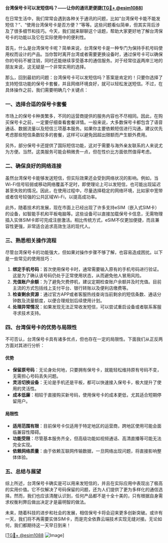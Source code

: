 **台湾保号卡可以发短信吗？——让你的通讯更便捷[[TG💪+ @esim1088](https://t.me/s/esim1088)]**

在日常生活中，我们常常会遇到各种关于通讯的问题，比如“台湾保号卡能不能发短信？”、“使用台湾保号卡是否方便？”等等。这些问题看似简单，但其实背后涉及了很多细节和技巧。今天，我们就来聊聊这个话题，帮助大家更好地了解台湾保号卡的功能以及它在实际使用中的便利性。

首先，什么是台湾保号卡呢？简单来说，台湾保号卡是一种专门为保持手机号码使用权而设计的产品。当你暂时离开台湾或者需要更换设备时，通过保号卡可以确保你的号码不被注销，同时还能继续享受基本的通信服务。对于经常往返两岸三地的朋友来说，这无疑是一个非常实用的选择。

那么，回到最初的问题：台湾保号卡可以发短信吗？答案是肯定的！只要你选择了支持短信功能的保号卡套餐，并且网络环境良好，就可以轻松发送短信。不过，在具体操作之前，我们需要明确几个关键点：

### **一、选择合适的保号卡套餐**
市场上的保号卡种类繁多，不同的运营商提供的服务内容也不尽相同。因此，在购买保号卡之前，一定要仔细查看套餐详情。一般来说，大多数保号卡都包含了语音通话、数据流量以及短信三项基本服务。如果你主要依赖短信进行沟通，建议优先考虑那些短信条数较多的套餐，这样可以避免因超出限额而产生额外费用。

另外，部分保号卡还提供了国际短信功能，这对于需要与海外亲友联系的人来说尤为方便。当然，这类服务可能会稍微贵一点，但在性价比方面依然值得考虑。

### **二、确保良好的网络连接**
虽然台湾保号卡能够发送短信，但实际效果还会受到网络状况的影响。例如，当Wi-Fi信号较弱或移动网络覆盖不足时，即使理论上可以发短信，也可能出现延迟甚至失败的情况。因此，在使用过程中，尽量选择稳定的网络环境，比如家中宽带或者信号较强的公共区域Wi-Fi，以提高成功率。

此外，随着技术的发展，现在市面上已经出现了许多支持eSIM（嵌入式SIM卡）的设备，如智能手机和平板电脑等。这些设备可以直接加载保号卡信息，无需物理插入实体SIM卡即可完成注册激活。相比传统方式，eSIM不仅更加便捷，而且兼容性更强，非常适合追求高效生活的现代人。

### **三、熟悉相关操作流程**
尽管台湾保号卡的功能强大，但如果对操作步骤不够了解，也容易造成困扰。以下是一些常见的使用技巧：

1. **绑定手机号码**：首次使用保号卡时，通常需要输入原有的手机号码进行验证。这是为了确认该号码仍处于正常使用状态，从而避免他人冒用风险。
2. **充值账户余额**：为了避免欠费停机，建议定期检查账户余额并及时充值。目前主流的方式包括线上支付平台、银行转账以及便利店缴费等。
3. **检查剩余资源**：通过官方APP或者客服热线查询当前剩余的短信条数、通话分钟数及流量额度，以便合理规划后续使用计划。
4. **处理异常情况**：如果发现无法正常收发短信，可以尝试重启设备或者联系客服寻求技术支持。

### **四、台湾保号卡的优势与局限性**
不可否认，台湾保号卡具有诸多优点，但也存在一定的局限性。下面我们从正反两方面对其进行分析：

#### **优势**
- **保留原号码**：无论身处何地，只要拥有保号卡，就能轻松维持原有号码不变，无需担心号码丢失问题。
- **灵活切换设备**：无论是手机还是平板，都可以快速接入保号卡，极大提升了使用的灵活性。
- **成本低廉**：相较于直接购买新号码，使用保号卡的成本更低，尤其适合短期停留用户。

#### **局限性**
- **适用范围有限**：目前保号卡仅适用于特定地区的运营商，跨地区使用可能会面临兼容性障碍。
- **功能受限**：尽管基本服务齐全，但高级功能如视频通话、高清直播等可能无法完全实现。
- **依赖网络质量**：由于依赖互联网传输数据，一旦网络出现问题，将直接影响整体体验。

### **五、总结与展望**
综上所述，台湾保号卡确实是可以用来发短信的，并且在实际应用中表现出了极高的实用价值。它不仅解决了号码保留的问题，还为人们提供了更为多样化的通信选择。然而，我们也应该清醒认识到，任何产品都不是十全十美的，只有根据自身需求权衡利弊后做出决定才是最明智的做法。

未来，随着科技的进步和社会的发展，相信保号卡将会迎来更多创新突破。或许有一天，我们将不再需要实体SIM卡，而是完全依靠云端技术实现无缝对接。无论如何，我们都期待这一天早日到来！

[[TG💪+ @esim1088](https://t.me/s/esim1088) ![Image](https://i.postimg.cc/4NQfJmqS/Snipaste-2025-05-13-00-14-12.png)]